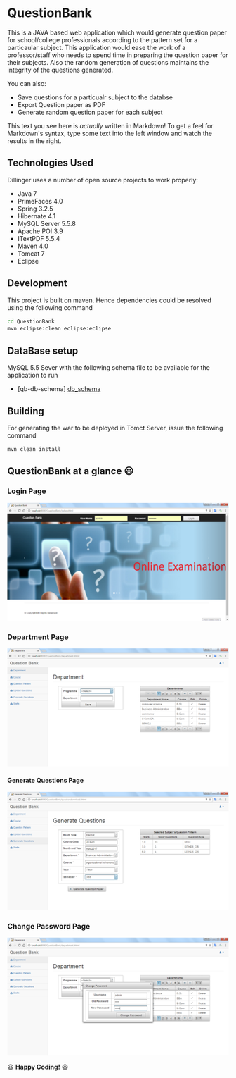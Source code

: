 # QuestionBank

This is a JAVA based web application which would generate question paper for school/college professionals according to the pattern set for a particaular subject. This application would ease the work of a professor/staff who needs to spend time in preparing the question paper for their subjects. Also the random generation of questions maintains the integrity of the questions generated.

You can also:
  - Save questions for a particualr subject to the databse
  - Export Question paper as PDF
  - Generate random question paper for each subject

This text you see here is *actually* written in Markdown! To get a feel for Markdown's syntax, type some text into the left window and watch the results in the right.

## Technologies Used

Dillinger uses a number of open source projects to work properly:

* Java 7
* PrimeFaces 4.0
* Spring 3.2.5
* Hibernate 4.1
* MySQL Server 5.5.8
* Apache POI 3.9
* ITextPDF 5.5.4
* Maven 4.0
* Tomcat 7
* Eclipse

## Development

This project is built on maven. Hence dependencies could be resolved using the following command 

```sh
cd QuestionBank
mvn eclipse:clean eclipse:eclipse
```

## DataBase setup

MySQL 5.5 Sever with the following schema file to be available for the application to run

* [qb-db-schema] [db_schema]


## Building
For generating the war to be deployed in Tomct Server, issue the following command
```sh
mvn clean install
```

## QuestionBank at a glance :smiley:

### Login Page

![Alt text](/QuestionBank/img/2017-01-10_11h53_20.png?raw=true "Login Page")

### Department Page

![Alt text](/QuestionBank/img/2017-01-10_11h53_54.png?raw=true "Depeartment Page")

#### Generate Questions Page

![Alt text](/QuestionBank/img/2017-01-10_11h54_38.png?raw=true "Generate Questions")

### Change Password Page

![Alt text](/QuestionBank/img/2017-01-10_11h55_16.png?raw=true "Change Password")



 :smiley: **Happy Coding!** :smiley:


   [db_schema]: <https://github.com/vcshasi/QuestionBank/blob/master/QuestionBank/database/questionBank_schema.sql>
